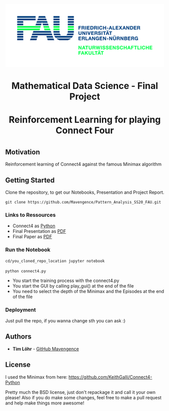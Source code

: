<div style="border-bottom:none;">
<div align="center">
<img style="border-bottom:none;" src="imgs/natfak.jpg">
<h1>Mathematical Data Science - Final Project<h1>
<h1>Reinforcement Learning for playing Connect Four<h1>
</div>
</div>

## Motivation
Reinforcement learning of Connect4 against the famous Minimax algorithm

## Getting Started

Clone the repository, to get our Notebooks, Presentation and Project Report.

```
git clone https://github.com/Mavengence/Pattern_Analysis_SS20_FAU.git
```

### Links to Ressources

- Connect4 as [Python](https://github.com/Mavengence/DQL_Connect4_Mathematical_Data_Science_SS2020.FAU/blob/master/code/connect4.py)
- Final Presentation as [PDF](https://github.com/Mavengence/DQL_Connect4_Mathematical_Data_Science_SS2020.FAU/blob/master/presentation/Presentation.pdf)
- Final Paper as [PDF](https://github.com/Mavengence/DQL_Connect4_Mathematical_Data_Science_SS2020.FAU/blob/master/paper/Paper.pdf)

### Run the Notebook

```
cd/you_cloned_repo_location jupyter notebook

python connect4.py
```

- You start the training process with the connect4.py
- You start the GUI by calling play_gui() at the end of the file
- You need to select the depth of the Minimax and the Episodes at the end of the file

### Deployment

Just pull the repo, if you wanna change sth you can ask :)

## Authors

* **Tim Löhr** - [GitHub Mavengence](https://github.com/Mavengence)

## License
I used the Minimax from here:
https://github.com/KeithGalli/Connect4-Python

Pretty much the BSD license, just don't repackage it and call it your own please!
Also if you do make some changes, feel free to make a pull request and help make things more awesome!
